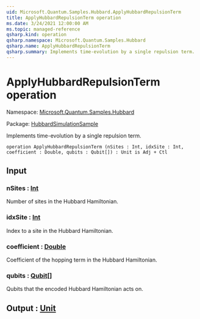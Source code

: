 ```yaml
---
uid: Microsoft.Quantum.Samples.Hubbard.ApplyHubbardRepulsionTerm
title: ApplyHubbardRepulsionTerm operation
ms.date: 3/24/2021 12:00:00 AM
ms.topic: managed-reference
qsharp.kind: operation
qsharp.namespace: Microsoft.Quantum.Samples.Hubbard
qsharp.name: ApplyHubbardRepulsionTerm
qsharp.summary: Implements time-evolution by a single repulsion term.
---
```


# ApplyHubbardRepulsionTerm operation

Namespace: [Microsoft.Quantum.Samples.Hubbard](xref:Microsoft.Quantum.Samples.Hubbard)

Package: [HubbardSimulationSample](https://nuget.org/packages/HubbardSimulationSample)


Implements time-evolution by a single repulsion term.

```qsharp
operation ApplyHubbardRepulsionTerm (nSites : Int, idxSite : Int, coefficient : Double, qubits : Qubit[]) : Unit is Adj + Ctl
```


## Input

### nSites : [Int](xref:microsoft.quantum.lang-ref.int)

Number of sites in the Hubbard Hamiltonian.


### idxSite : [Int](xref:microsoft.quantum.lang-ref.int)

Index to a site in the Hubbard Hamiltonian.


### coefficient : [Double](xref:microsoft.quantum.lang-ref.double)

Coefficient of the hopping term in the Hubbard Hamiltonian.


### qubits : [Qubit](xref:microsoft.quantum.lang-ref.qubit)[]

Qubits that the encoded Hubbard Hamiltonian acts on.



## Output : [Unit](xref:microsoft.quantum.lang-ref.unit)

